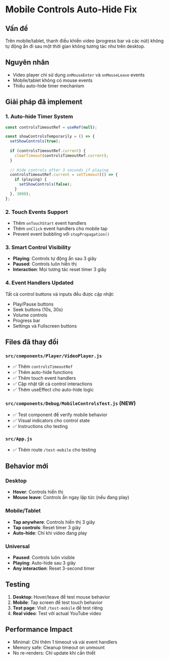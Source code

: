 # Mobile Controls Auto-Hide Fix

## Vấn đề
Trên mobile/tablet, thanh điều khiển video (progress bar và các nút) không tự động ẩn đi sau một thời gian không tương tác như trên desktop.

## Nguyên nhân
- Video player chỉ sử dụng `onMouseEnter` và `onMouseLeave` events
- Mobile/tablet không có mouse events
- Thiếu auto-hide timer mechanism

## Giải pháp đã implement

### 1. **Auto-hide Timer System**
```javascript
const controlsTimeoutRef = useRef(null);

const showControlsTemporarily = () => {
  setShowControls(true);
  
  if (controlsTimeoutRef.current) {
    clearTimeout(controlsTimeoutRef.current);
  }
  
  // Hide controls after 3 seconds if playing
  controlsTimeoutRef.current = setTimeout(() => {
    if (playing) {
      setShowControls(false);
    }
  }, 3000);
};
```

### 2. **Touch Events Support**
- Thêm `onTouchStart` event handlers
- Thêm `onClick` event handlers cho mobile tap
- Prevent event bubbling với `stopPropagation()`

### 3. **Smart Control Visibility**
- **Playing**: Controls tự động ẩn sau 3 giây
- **Paused**: Controls luôn hiển thị
- **Interaction**: Mọi tương tác reset timer 3 giây

### 4. **Event Handlers Updated**
Tất cả control buttons và inputs đều được cập nhật:
- Play/Pause buttons
- Seek buttons (10s, 30s)
- Volume controls
- Progress bar
- Settings và Fullscreen buttons

## Files đã thay đổi

### `src/components/Player/VideoPlayer.js`
- ✅ Thêm `controlsTimeoutRef` 
- ✅ Thêm auto-hide functions
- ✅ Thêm touch event handlers
- ✅ Cập nhật tất cả control interactions
- ✅ Thêm useEffect cho auto-hide logic

### `src/components/Debug/MobileControlsTest.js` (NEW)
- ✅ Test component để verify mobile behavior
- ✅ Visual indicators cho control state
- ✅ Instructions cho testing

### `src/App.js`
- ✅ Thêm route `/test-mobile` cho testing

## Behavior mới

### Desktop
- **Hover**: Controls hiển thị
- **Mouse leave**: Controls ẩn ngay lập tức (nếu đang play)

### Mobile/Tablet  
- **Tap anywhere**: Controls hiển thị 3 giây
- **Tap controls**: Reset timer 3 giây
- **Auto-hide**: Chỉ khi video đang play

### Universal
- **Paused**: Controls luôn visible
- **Playing**: Auto-hide sau 3 giây
- **Any interaction**: Reset 3-second timer

## Testing

1. **Desktop**: Hover/leave để test mouse behavior
2. **Mobile**: Tap screen để test touch behavior  
3. **Test page**: Visit `/test-mobile` để test riêng
4. **Real video**: Test với actual YouTube video

## Performance Impact
- Minimal: Chỉ thêm 1 timeout và vài event handlers
- Memory safe: Cleanup timeout on unmount
- No re-renders: Chỉ update khi cần thiết
